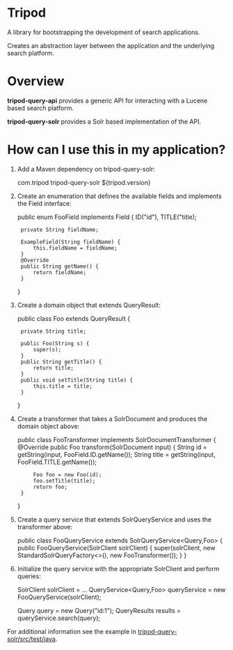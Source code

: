 <!--
  Licensed to the Apache Software Foundation (ASF) under one or more
  contributor license agreements.  See the NOTICE file distributed with
  this work for additional information regarding copyright ownership.
  The ASF licenses this file to You under the Apache License, Version 2.0
  (the "License"); you may not use this file except in compliance with
  the License.  You may obtain a copy of the License at
      http://www.apache.org/licenses/LICENSE-2.0
  Unless required by applicable law or agreed to in writing, software
  distributed under the License is distributed on an "AS IS" BASIS,
  WITHOUT WARRANTIES OR CONDITIONS OF ANY KIND, either express or implied.
  See the License for the specific language governing permissions and
  limitations under the License.
-->
# Tripod

A library for bootstrapping the development of search applications.

Creates an abstraction layer between the application and the underlying search platform.

# Overview

**tripod-query-api** provides a generic API for interacting with a Lucene based search platform.

**tripod-query-solr** provides a Solr based implementation of the API.

# How can I use this in my application?

1) Add a Maven dependency on tripod-query-solr:

    <dependency>
      <groupId>com.tripod</groupId>
      <artifactId>tripod-query-solr</artifactId>
      <version>${tripod.version}</version>
    </dependency>
    
2) Create an enumeration that defines the available fields and implements the Field interface:

    public enum FooField implements Field {
        ID("id"),
        TITLE("title);

        private String fieldName;
        
        ExampleField(String fieldName) {
            this.fieldName = fieldName;
        }
        @Override
        public String getName() {
            return fieldName;
        }
    }
    
3) Create a domain object that extends QueryResult:

    public class Foo extends QueryResult<String> {

        private String title;

        public Foo(String s) {
            super(s);
        }
        public String getTitle() {
            return title;
        }
        public void setTitle(String title) {
            this.title = title;
        }
    }
    
4) Create a transformer that takes a SolrDocument and produces the domain object above:

    public class FooTransformer implements SolrDocumentTransformer<Foo> {
        @Override
        public Foo transform(SolrDocument input) {
            String id = getString(input, FooField.ID.getName());
            String title = getString(input, FooField.TITLE.getName());
            
            Foo foo = new Foo(id);
            foo.setTitle(title);
            return foo;
        }
    }
    
5) Create a query service that extends SolrQueryService and uses the transformer above:

    public class FooQueryService extends SolrQueryService<Query,Foo> {
        public FooQueryService(SolrClient solrClient) {
            super(solrClient, new StandardSolrQueryFactory<>(), new FooTransformer());
        }
    }

6) Initialize the query service with the appropriate SolrClient and perform queries:

    SolrClient solrClient = ...
    QueryService<Query,Foo> queryService = new FooQueryService(solrClient);
    
    Query query = new Query("id:1");
    QueryResults<Foo> results = queryService.search(query);
    
    
For additional information see the example in [tripod-query-solr/src/test/java](https://github.com/bbende/tripod/tree/master/tripod-query-solr/src/test/java/com/tripod/solr/example).
